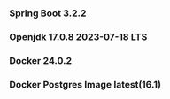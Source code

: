 ### Spring Boot 3.2.2
### Openjdk 17.0.8 2023-07-18 LTS
### Docker 24.0.2
### Docker Postgres Image latest(16.1) 
